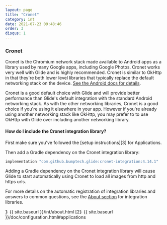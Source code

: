 ```yaml
---
layout: page
title: "Cronet"
category: int
date: 2021-07-23 09:48:46
order: 3
disqus: 1
---
```


### Cronet

Cronet is the Chromium network stack made available to Android apps as a library used by many Google apps, including Google Photos. Cronet works very well with Glide and is highly recommended. Cronet is similar to OkHttp in that they're both lower level libraries that typically replace the default networking stack on the device. [See the Android docs for details][1].

Cronet is a good default choice with Glide and will provide better performance than Glide's default integration with the standard Android networking stack. As with the other networking libraries, Cronet is a good choice if you're using it elsewhere in your app. However if you're already using another networking stack like OkHttp, you may prefer to to use OkHttp with Glide over including another networking library.


#### How do I include the Cronet integration library?
First make sure you've followed the [setup instructions][3] for Applications.

Then add a Gradle dependency on the Cronet integration library:

```groovy
implementation "com.github.bumptech.glide:cronet-integration:4.14.1"
```

Adding a Gradle dependency on the Cronet integration library will cause Glide to start automatically using Cronet to load all images from http and https urls.

For more details on the automatic registration of integration libraries and answers to common questions, see the [About section][1] for integration libraries.

[1]: https://developer.android.com/guide/topics/connectivity/cronet
[1]: {{ site.baseurl }}/int/about.html
[2]: {{ site.baseurl }}/doc/configuration.html#applications


